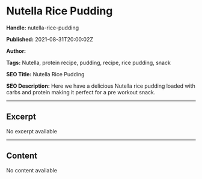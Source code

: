 # Nutella Rice Pudding

**Handle:** nutella-rice-pudding

**Published:** 2021-08-31T20:00:02Z

**Author:**  

**Tags:** Nutella, protein recipe, pudding, recipe, rice pudding, snack

**SEO Title:** Nutella Rice Pudding

**SEO Description:** Here we have a delicious Nutella rice pudding loaded with carbs and protein making it perfect for a pre workout snack.

---

## Excerpt

No excerpt available

---

## Content

No content available

